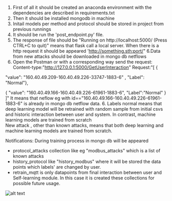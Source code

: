 1. First of all it should be created an anaconda environment with the dependencies are described in requirements.txt
2. Then it should be installed mongodb in machine
3. Initail models per method and protocol should be stored in project from previous runnings
4. It should be run the 'post_endpoint.py' file.
5. The response of file should be "Running on http://localhost:5000/ (Press CTRL+C to quit)" means that flask call a local server.
When there is a http request it should be appeared 'http://something.sth:port/"
6.Data from new attacks should be downloaded in mongo db netflows
7. Open the Postman or with a corresponding way send the request: Content-type:"http://127.0.0.1:5000/GetUserInteraction"
Request:"[ {

"value": "160.40.49.209-160.40.49.226-33747-1883-6" ,
"Label": "Normal"},


{
"value": "160.40.49.166-160.40.49.226-61961-1883-6",
"Label":"Normal"
} 
]"
It means that neflow eg with id=="160.40.49.166-160.40.49.226-61961-1883-6" is already in mongo db netflow data.
6. Labels normal means that deep learning model will be retrained with random sample from initial csvs and historic interaction 
between user and system. In contrast, machine learning models are trained from scratch  
New attack , other than known attacks, means that both deep learning and machine learning models are trained from scratch.


Notifications:
During training process in mongo db will be appeared
- protocol_attacks collection like eg "modbus_attacks" which is a list of known attacks
- history_protocol like "history_modbus" where it will be stored the data points which labels' are changed by user.
- retrain_mqtt is only datapoints from final interaction between user and Self-learning module. In this case it is created 
these collections for possible future usage.


![alt text](https://varlab.iti.gr:9443/H2020-Projects/ICT-IoT-Energy/SPEAR/uploads/2dd76f135b086c93ebd8b9a25dbe3c55/Self-learning.drawio.png?raw=true)
